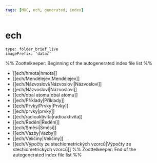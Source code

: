 ```yaml
---
tags: [MOC, ech, generated, index]
---
```

# ech
```ccard
type: folder_brief_live
imagePrefix: 'data/'
```
%% Zoottelkeeper: Beginning of the autogenerated index file list  %%
-  [[ech/hmota|hmota]]
-  [[ech/Mendělejev|Mendělejev]]
-  [[ech/Názvosloví/Názvosloví|Názvosloví]]
-  [[ech/Názvosloví|Názvosloví]]
-  [[ech/obal atomu|obal atomu]]
-  [[ech/Příklady|Příklady]]
-  [[ech/Prvky/Prvky|Prvky]]
-  [[ech/prvky|prvky]]
-  [[ech/radioaktivita|radioaktivita]]
-  [[ech/Ředění|Ředění]]
-  [[ech/Směsi|Směsi]]
-  [[ech/Vazby|Vazby]]
-  [[ech/Veličiny|Veličiny]]
-  [[ech/Výpočty ze stechiometrických vzorců|Výpočty ze stechiometrických vzorců]]
%% Zoottelkeeper: End of the autogenerated index file list  %%

